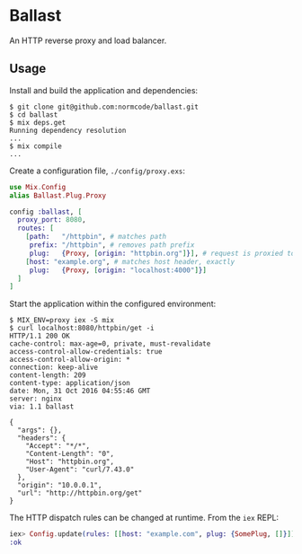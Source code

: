 # Ballast

An HTTP reverse proxy and load balancer.

## Usage ##

Install and build the application and dependencies:

    $ git clone git@github.com:normcode/ballast.git
    $ cd ballast
    $ mix deps.get
    Running dependency resolution
    ...
    $ mix compile
    ...

Create a configuration file, `./config/proxy.exs`:

```elixir
use Mix.Config
alias Ballast.Plug.Proxy

config :ballast, [
  proxy_port: 8080,
  routes: [
    [path:   "/httpbin", # matches path
     prefix: "/httpbin", # removes path prefix
     plug:   {Proxy, [origin: "httpbin.org"]}], # request is proxied to origin
    [host: "example.org", # matches host header, exactly
     plug:   {Proxy, [origin: "localhost:4000"]}]
  ]
]
```

Start the application within the configured environment:

    $ MIX_ENV=proxy iex -S mix
    $ curl localhost:8080/httpbin/get -i
    HTTP/1.1 200 OK
    cache-control: max-age=0, private, must-revalidate
    access-control-allow-credentials: true
    access-control-allow-origin: *
    connection: keep-alive
    content-length: 209
    content-type: application/json
    date: Mon, 31 Oct 2016 04:55:46 GMT
    server: nginx
    via: 1.1 ballast

    {
      "args": {},
      "headers": {
        "Accept": "*/*",
        "Content-Length": "0",
        "Host": "httpbin.org",
        "User-Agent": "curl/7.43.0"
      },
      "origin": "10.0.0.1",
      "url": "http://httpbin.org/get"
    }

The HTTP dispatch rules can be changed at runtime. From the `iex` REPL:

```elixir
iex> Config.update(rules: [[host: "example.com", plug: {SomePlug, []}]])
:ok
```
